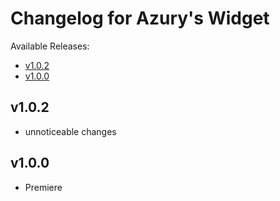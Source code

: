 # Changelog for Azury's Widget

Available Releases:

- [v1.0.2](#v102)
- [v1.0.0](#v100)

## v1.0.2

- unnoticeable changes

## v1.0.0

- Premiere